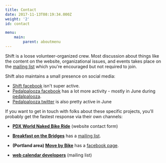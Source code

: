 ```yaml
---
title: Contact
date: 2017-11-13T08:19:34.000Z
weight: '2'
id: contact

menu:
    main:
        parent: aboutmenu
---
```


 Shift is a loose volunteer-organized crew.  Most discussion about things like the content on the website, organizational issues, and events takes place on the [mailing list](https://lists.riseup.net/www/info/shift) which you're encouraged but not required to join.

Shift also maintains a small presence on social media:

- [Shift facebook](https://www.facebook.com/shift2bikes/) isn't super active.
- [Pedalpalooza facebook](https://www.facebook.com/pedalpalooza/) has a lot more activity - mostly in June during [pedalpalooza](/pages/pedalpalooza).
- [Pedalpalooza twitter](https://twitter.com/pedalpalooza) is also pretty active in June

If you want to get in touch with folks about these specific projects, you'll probably get the fastest response via their own channels:

- **[PDX World Naked Bike Ride](https://pdxwnbr.org/contact/)** (website contact form)
- **[Breakfast on the Bridges](/pages/bonb)** has a [mailing list](mailto:bonb@lists.riseup.net).

- **(Portland area) [Move by Bike](/pages/mbb)** has a [facebook page](https://www.facebook.com/groups/movebybike).

- **[web calendar developers](mailto:shift_hackathon@googlegroups.com)** (mailing list)


